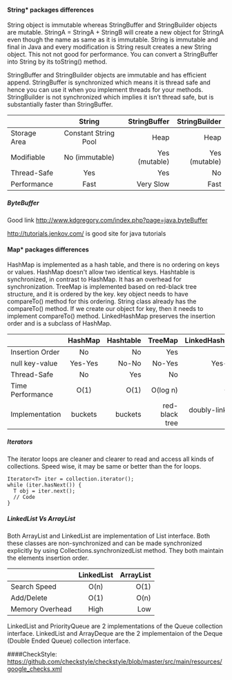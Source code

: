#### String* packages differences
String object is immutable whereas StringBuffer and StringBuilder objects are mutable.
StringA = StringA + StringB will create a new object for StringA even though the name as same as it is immutable. String is immutable and final in Java and every modification is String result creates a new String object. This not not good for performance. You can convert a StringBuffer into String by its toString() method.

StringBuffer and StringBuilder objects are immutable and has efficient append. 
StringBuffer is synchronized which means it is thread safe and hence you can use it when you implement threads for your methods.
StringBuilder is not synchronized which implies it isn’t thread safe, but is substantially faster than StringBuffer.

|               | String                | StringBuffer        | StringBuilder       |
| ------------- |:---------------------:| -------------------:| -------------------:|
| Storage Area  | Constant String Pool  | Heap                | Heap                | 
| Modifiable    | No (immutable)        |   Yes (mutable)     | Yes (mutable)       |
| Thread-Safe   | Yes                   |    Yes              | No                  |
| Performance   | Fast                  | Very Slow           | Fast                |

##### ByteBuffer
Good link http://www.kdgregory.com/index.php?page=java.byteBuffer

http://tutorials.jenkov.com/ is good site for java tutorials

#### Map* packages differences
HashMap is implemented as a hash table, and there is no ordering on keys or values. HashMap doesn't allow two identical keys.
Hashtable is synchronized, in contrast to HashMap. It has an overhead for synchronization.
TreeMap is implemented based on red-black tree structure, and it is ordered by the key. key object needs to have compareTo() method for this ordering. String class already has the compareTo() method. If we create our object for key, then it needs to implement compareTo() method.
LinkedHashMap preserves the insertion order and is a subclass of HashMap.

|                  | HashMap      | Hashtable     | TreeMap           | LinkedHashMap       |
| ---------------- |:------------:| -------------:| -----------------:|--------------------:|
| Insertion Order  | No           | No            | Yes               | Yes                 |
| null key-value   | Yes-Yes      | No-No         | No-Yes            | Yes-Yes             |
| Thread-Safe      | No           | Yes           | No                | No                  |
| Time Performance | O(1)         | O(1)          | O(log n)          | O(1)                |
| Implementation   | buckets      | buckets       | red-black tree    | doubly-linked-list  |

##### Iterators
The iterator loops are cleaner and clearer to read and access all kinds of collections. Speed wise, it may be same or better than the for loops.
```
Iterator<T> iter = collection.iterator();
while (iter.hasNext()) {
  T obj = iter.next();
  // Code
}
```

##### LinkedList Vs ArrayList
Both ArrayList and LinkedList are implementation of List interface. Both these classes are non-synchronized and can be made synchronized explicitly by using Collections.synchronizedList method. They both maintain the elements insertion order.

|                   | LinkedList    | ArrayList     |
| ----------------- |:-------------:| -------------:|
| Search Speed      | O(n)          | O(1)          |
| Add/Delete        | O(1)          | O(n)          |
| Memory Overhead   | High          | Low           |

LinkedList and PriorityQueue are 2 implementations of the Queue collection interface.
LinkedList and ArrayDeque are the 2 implementaion of the Deque (Double Ended Queue) collection interface.

####CheckStyle:
https://github.com/checkstyle/checkstyle/blob/master/src/main/resources/google_checks.xml

